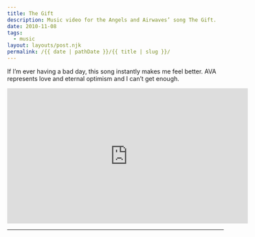 ```yaml
---
title: The Gift
description: Music video for the Angels and Airwaves’ song The Gift.
date: 2010-11-08
tags: 
  - music
layout: layouts/post.njk
permalink: /{{ date | pathDate }}/{{ title | slug }}/
---
```


If I’m ever having a bad day, this song instantly makes me feel better. AVA represents love and eternal optimism and I can’t get enough.

<iframe class="youtube-video" width="560" height="315" src="https://www.youtube.com/embed/M4kMkvcaBqU" title="YouTube video player" frameborder="0" allow="accelerometer; autoplay; clipboard-write; encrypted-media; gyroscope; picture-in-picture; web-share" allowfullscreen></iframe>

---
